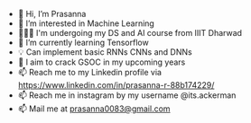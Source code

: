 - 👋 Hi, I’m Prasanna
- 👀 I’m interested in Machine Learning
- 🧑🏻‍💻 I'm undergoing my DS and AI course from IIIT Dharwad
- 🌱 I’m currently learning Tensorflow
- 💡 Can implement basic RNNs CNNs and DNNs 
- 🎯 I aim to crack GSOC in my upcoming years
- 📫 Reach me to my Linkedin profile via https://www.linkedin.com/in/prasanna-r-88b174229/
- 📫 Reach me in instagram by my username @its.ackerman
- 📫 Mail me at prasanna0083@gmail.com

<!---
83here/83here is a ✨ special ✨ repository because its `README.md` (this file) appears on your GitHub profile.
You can click the Preview link to take a look at your changes.
--->
